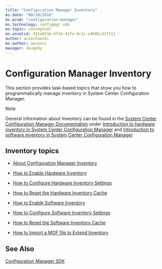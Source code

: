 ```yaml
---
title: "Configuration Manager Inventory"
ms.date: "09/20/2016"
ms.prod: "configuration-manager"
ms.technology: configmgr-sdk
ms.topic: conceptual
ms.assetid: 421e07ab-4f34-41fa-9c1c-e4685c22f511
author: aczechowski
ms.author: aaroncz
manager: dougeby
---
```

# Configuration Manager Inventory
This section provides task-based topics that show you how to programmatically manage inventory in System Center Configuration Manager.  

> [!NOTE]
>  General information about Inventory can be found in the [System Center Configuration Manager Documentation](https://docs.microsoft.com/sccm/index) under [Introduction to hardware inventory in System Center Configuration Manager](https://docs.microsoft.com/sccm/core/clients/manage/inventory/introduction-to-hardware-inventory) and [Introduction to software inventory in System Center Configuration Manager](https://docs.microsoft.com/sccm/core/clients/manage/inventory/introduction-to-software-inventory).  

## Inventory topics  

-   [About Configuration Manager Inventory](../../../../develop/core/clients/inventory/about-configuration-manager-inventory.md)  

-   [How to Enable Hardware Inventory](../../../../develop/core/clients/inventory/how-to-enable-hardware-inventory.md)  

-   [How to Configure Hardware Inventory Settings](../../../../develop/core/clients/inventory/how-to-configure-hardware-inventory-settings.md)  

-   [How to Reset the Hardware Inventory Cache](../../../../develop/core/clients/inventory/how-to-reset-the-hardware-inventory-cache.md)  

-   [How to Enable Software Inventory](../../../../develop/core/clients/inventory/how-to-enable-software-inventory.md)  

-   [How to Configure Software Inventory Settings](../../../../develop/core/clients/inventory/how-to-configure-software-inventory-settings.md)  

-   [How to Reset the Software Inventory Cache](../../../../develop/core/clients/inventory/how-to-reset-the-software-inventory-cache.md)  

-   [How to Import a MOF file to Extend Inventory](../../../../develop/core/clients/inventory/how-to-import-a-mof-file-to-extend-inventory.md)  

## See Also  
 [Configuration Manager SDK](../../../../develop/core/misc/system-center-configuration-manager-sdk.md)

